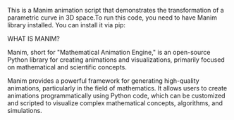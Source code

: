 This is a Manim animation script that demonstrates the transformation of a parametric curve in 3D space.To run this code, you need to have Manim library installed. You can install it via pip:

WHAT IS MANIM?

Manim, short for "Mathematical Animation Engine," is an open-source Python library for creating animations and visualizations, primarily focused on mathematical and scientific concepts.

Manim provides a powerful framework for generating high-quality animations, particularly in the field of mathematics. It allows users to create animations programmatically using Python code, which can be customized and scripted to visualize complex mathematical concepts, algorithms, and simulations.
